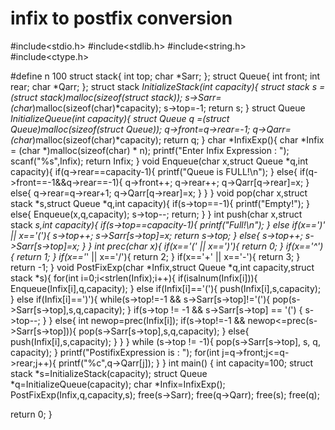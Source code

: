# infix to postfix conversion
#include<stdio.h>
#include<stdlib.h>
#include<string.h>
#include<ctype.h>

#define n 100
struct stack{
    int top;
    char *Sarr;
};
struct Queue{
    int front;
    int rear;
    char *Qarr;
};
struct stack *InitializeStack(int capacity){
    struct stack *s =(struct stack*)malloc(sizeof(struct stack));
    s->Sarr=(char*)malloc(sizeof(char)*capacity);
    s->top=-1;
    return s;
}
struct Queue *InitializeQueue(int capacity){
    struct Queue *q =(struct Queue*)malloc(sizeof(struct Queue));
    q->front=q->rear=-1;
    q->Qarr=(char*)malloc(sizeof(char)*capacity);
    return q;
}
char *InfixExp(){
    char *Infix = (char *)malloc(sizeof(char) * n);
    printf("Enter Infix Expression : ");
    scanf("%s",Infix);
    return Infix;
}
void Enqueue(char x,struct Queue *q,int capacity){
    if(q->rear==capacity-1){
        printf("Queue is FULL!\n");
    }
    else{
        if(q->front==-1&&q->rear==-1){
        q->front++;
        q->rear++;
        q->Qarr[q->rear]=x;
    }
    else{
        q->rear=q->rear+1;
        q->Qarr[q->rear]=x;
    }
    }
}
void pop(char x,struct stack *s,struct Queue *q,int capacity){
    if(s->top==-1){
        printf("Empty!");
    }
    else{
    Enqueue(x,q,capacity);
    s->top--;
    return;
    }
}
int push(char x,struct stack *s,int capacity){
    if(s->top==capacity-1){
        printf("Full!\n"); 
    }
    else if(x==')' || x=='('){
    s->top++;
    s->Sarr[s->top]=x;
    return s->top;
    }
    else{
    s->top++;
    s->Sarr[s->top]=x;
    }
}
int prec(char x){
    if(x=='(' || x==')'){
        return 0;
    }
    if(x=='^'){
        return 1;
    }
    if(x=='*' || x=='/'){
        return 2;
    }
    if(x=='+' || x=='-'){
        return 3;
    }
    return -1;
}
void PostFixExp(char *Infix,struct Queue *q,int capacity,struct stack *s){
    for(int i=0;i<strlen(Infix);i++){
        if(isalnum(Infix[i])){
            Enqueue(Infix[i],q,capacity);
        }
        else if(Infix[i]=='('){
            push(Infix[i],s,capacity);
        }
        else if(Infix[i]==')'){
            while(s->top!=-1 && s->Sarr[s->top]!='('){
                pop(s->Sarr[s->top],s,q,capacity);
            }
             if(s->top != -1 && s->Sarr[s->top] == '(') {
               s->top--;
           }
        }
        else{
            int newop=prec(Infix[i]);
            if(s->top!=-1 && newop<=prec(s->Sarr[s->top])){
                pop(s->Sarr[s->top],s,q,capacity);
            }
            else{
                push(Infix[i],s,capacity);
            }
            }
        }
       while (s->top != -1){
       pop(s->Sarr[s->top], s, q, capacity);
       }
    printf("PostifixExpression is : ");
    for(int j=q->front;j<=q->rear;j++){
        printf("%c",q->Qarr[j]);
    }
}
int main()
{
    int capacity=100;
    struct stack *s=InitializeStack(capacity);
    struct Queue *q=InitializeQueue(capacity);
    char *Infix=InfixExp();
    PostFixExp(Infix,q,capacity,s);
    free(s->Sarr);
    free(q->Qarr);
    free(s);
    free(q);

return 0;
}




